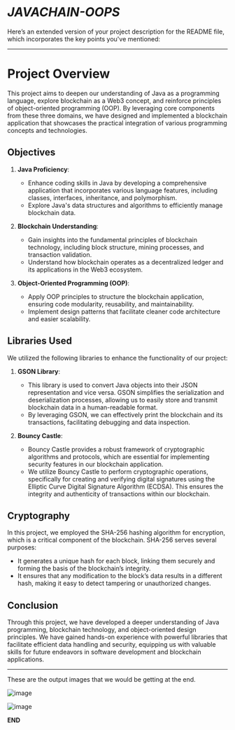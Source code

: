 # ***JAVACHAIN-OOPS***

Here’s an extended version of your project description for the README file, which incorporates the key points you've mentioned:

---

# Project Overview

This project aims to deepen our understanding of Java as a programming language, explore blockchain as a Web3 concept, and reinforce principles of object-oriented programming (OOP). By leveraging core components from these three domains, we have designed and implemented a blockchain application that showcases the practical integration of various programming concepts and technologies.

## Objectives

1. **Java Proficiency**: 
   - Enhance coding skills in Java by developing a comprehensive application that incorporates various language features, including classes, interfaces, inheritance, and polymorphism.
   - Explore Java's data structures and algorithms to efficiently manage blockchain data.

2. **Blockchain Understanding**:
   - Gain insights into the fundamental principles of blockchain technology, including block structure, mining processes, and transaction validation.
   - Understand how blockchain operates as a decentralized ledger and its applications in the Web3 ecosystem.

3. **Object-Oriented Programming (OOP)**:
   - Apply OOP principles to structure the blockchain application, ensuring code modularity, reusability, and maintainability.
   - Implement design patterns that facilitate cleaner code architecture and easier scalability.

## Libraries Used

We utilized the following libraries to enhance the functionality of our project:

1. **GSON Library**:
   - This library is used to convert Java objects into their JSON representation and vice versa. GSON simplifies the serialization and deserialization processes, allowing us to easily store and transmit blockchain data in a human-readable format.
   - By leveraging GSON, we can effectively print the blockchain and its transactions, facilitating debugging and data inspection.

2. **Bouncy Castle**:
   - Bouncy Castle provides a robust framework of cryptographic algorithms and protocols, which are essential for implementing security features in our blockchain application.
   - We utilize Bouncy Castle to perform cryptographic operations, specifically for creating and verifying digital signatures using the Elliptic Curve Digital Signature Algorithm (ECDSA). This ensures the integrity and authenticity of transactions within our blockchain.

## Cryptography

In this project, we employed the SHA-256 hashing algorithm for encryption, which is a critical component of the blockchain. SHA-256 serves several purposes:

- It generates a unique hash for each block, linking them securely and forming the basis of the blockchain’s integrity.
- It ensures that any modification to the block’s data results in a different hash, making it easy to detect tampering or unauthorized changes.

## Conclusion

Through this project, we have developed a deeper understanding of Java programming, blockchain technology, and object-oriented design principles. We have gained hands-on experience with powerful libraries that facilitate efficient data handling and security, equipping us with valuable skills for future endeavors in software development and blockchain applications.

---

These are the output images that we would be getting at the end.

![image](https://github.com/user-attachments/assets/ca0203aa-9492-4e49-b805-b61e1e0a77c3)

![image](https://github.com/user-attachments/assets/7c47bb1f-fa22-436d-aff6-2784417d86ce)

******END******
